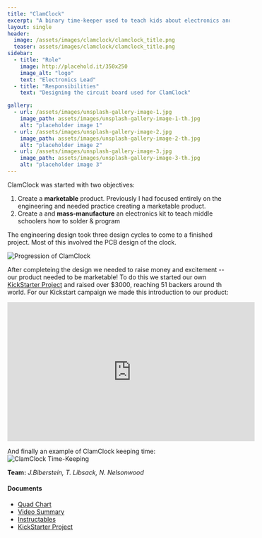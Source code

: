 ```yaml
---
title: "ClamClock"
excerpt: "A binary time-keeper used to teach kids about electronics and programming. A sucessfull **KickStarter project**."
layout: single
header:
  image: /assets/images/clamclock/clamclock_title.png
  teaser: assets/images/clamclock/clamclock_title.png
sidebar:
  - title: "Role"
    image: http://placehold.it/350x250
    image_alt: "logo"
    text: "Electronics Lead"
  - title: "Responsibilities"
    text: "Designing the circuit board used for ClamClock"

gallery:
  - url: /assets/images/unsplash-gallery-image-1.jpg
    image_path: assets/images/unsplash-gallery-image-1-th.jpg
    alt: "placeholder image 1"
  - url: /assets/images/unsplash-gallery-image-2.jpg
    image_path: assets/images/unsplash-gallery-image-2-th.jpg
    alt: "placeholder image 2"
  - url: /assets/images/unsplash-gallery-image-3.jpg
    image_path: assets/images/unsplash-gallery-image-3-th.jpg
    alt: "placeholder image 3"
---
```


ClamClock was started  with two objectives: 

1. Create a **marketable** product. Previously I had focused entirely on the engineering and needed practice creating a marketable product.
2. Create a and **mass-manufacture** an electronics kit to teach middle schoolers how to solder & program

The engineering design took three design cycles to come to a finished project. Most of this involved the PCB design of the clock.

![Progression of ClamClock]({{site.baseurl}}/assets/images/clamclock/pcb-progression.png)

After completeing the design we needed to raise money and excitement -- our product needed to be marketable! To do this we started our own [KickStarter Project](https://www.kickstarter.com/projects/1773610279/clamclock-a-diy-binary-timekeeper) and raised over $3000, reaching 51 backers around th world. For our Kickstart campaign we made this introduction to our product:

<iframe width="560" height="315" src="https://www.youtube.com/embed/RfzfxHmwkTU" frameborder="0" allow="accelerometer; autoplay; encrypted-media; gyroscope; picture-in-picture" allowfullscreen></iframe>

And finally an example of ClamClock keeping time:
![ClamClock Time-Keeping]({{site.baseurl}}/assets/images/clamclock/basic-timelapse.gif "Binary time-keeping")

**Team:** *J.Biberstein, T. Libsack, N. Nelsonwood*
#### Documents
+ [Quad Chart](/assets/pdfs/quadcharts/ClamClock-Quad_Chart.pdf)<br>
+ [Video Summary](https://www.youtube.com/watch?v=RfzfxHmwkTU)<br>
+ [Instructables](https://www.instructables.com/id/ClamClock-a-Binary-Timekeeper/)<br>
+ [KickStarter Project](https://www.kickstarter.com/projects/1773610279/clamclock-a-diy-binary-timekeeper)<br>
